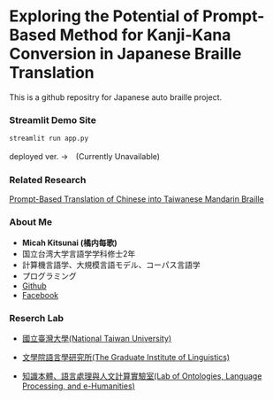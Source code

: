 # Exploring the Potential of Prompt-Based Method for Kanji-Kana Conversion in Japanese Braille Translation
This is a github repositry  for Japanese auto braille project.

### Streamlit Demo Site
```markdown
streamlit run app.py
```
deployed ver. ->　(Currently Unavailable)

### Related Research
[Prompt-Based Translation of Chinese into Taiwanese Mandarin Braille](https://www.colips.org/conferences/ialp2023/proceedings/papers/IALP2023_P030.pdf)

### About Me
- **Micah Kitsunai (橘内每歌)**
- 国立台湾大学言語学学科修士2年
- 計算機言語学、大規模言語モデル、コーパス言語学
- プログラミング
- [Github](https://github.com/muoegu)
- [Facebook](https://www.facebook.com/profile.php?id=100012802473226)


### Reserch Lab
- [國立臺灣大學(National Taiwan University)](https://www.ntu.edu.tw/english/)

- [文學院語言學研究所(The Graduate Institute of Linguistics)](https://linguistics.ntu.edu.tw/)

- [知識本體、語言處理與人文計算實驗室(Lab of Ontologies, Language Processing, and e-Humanities)](https://lope.linguistics.ntu.edu.tw/)

